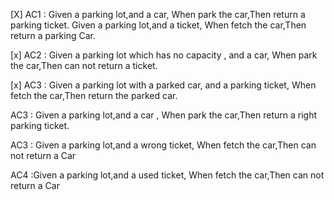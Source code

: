 

[X] AC1 : Given a parking lot,and a car, When park the car,Then return a parking ticket.
      Given a parking lot,and a ticket, When fetch the car,Then return a parking Car.
      
[x] AC2 :   Given a  parking lot which has no capacity , and a car, When park the car,Then can not return  a ticket.


[x] AC3 :  Given a parking lot with a parked car, and a parking ticket, When fetch the car,Then return the parked car.

AC3 : Given a parking lot,and a car , When park the car,Then return a right parking ticket.

AC3 :  Given a parking lot,and a wrong ticket, When fetch the car,Then can not return a Car

AC4 :Given a parking lot,and a used ticket, When fetch the car,Then can not return a Car
 
